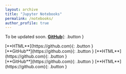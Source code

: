 ```yaml
---
layout: archive
title: "Jupyter Notebooks"
permalink: /notebooks/
author_profile: true
---
```


To be updated soon. [**GitHub**](https://github.com){: .button }

<style>
.button {
  background-color: #FFFFFF;
  border: 2px solid #000000;
  color: black;
  padding: 1px 24px;
  text-align: center;
  text-decoration: none;
  display: inline-block;
  font-size: 16px;
  margin: 4px 2px;
  cursor: pointer;
  border-radius: 3px;
  transition: background-color 0.3s;
}

.button:hover {
  background-color: #1AA7EC;
  text-decoration: none; /* Remove underline on hover */
}
</style> [**HTML**](https://github.com){: .button }

<style>
.button {
  background-color: #FFFFFF;
  border: 2px solid #000000;
  color: black;
  padding: 1px 24px;
  text-align: center;
  text-decoration: none;
  display: inline-block;
  font-size: 16px;
  margin: 4px 2px;
  cursor: pointer;
  border-radius: 3px;
  transition: background-color 0.3s;
}

.button:hover {
  background-color: #1AA7EC;
  text-decoration: none; /* Remove underline on hover */
}
</style>


<span style="display: inline-block;">
  [**GitHub**](https://github.com){: .button }
  [**HTML**](https://github.com){: .button }
</span>

<style>
  .button {
    background-color: #FFFFFF;
    border: 2px solid #000000;
    color: black;
    padding: 1px 24px;
    text-align: center;
    text-decoration: none;
    display: inline-block;
    font-size: 16px;
    margin: 4px 2px;
    cursor: pointer;
    border-radius: 3px;
    transition: background-color 0.3s;
  }

  .button:hover {
    background-color: #1AA7EC;
    text-decoration: none; /* Remove underline on hover */
  }
</style>

<span style="display: inline-block;">
  [**GitHub**](https://github.com){: .button }
  [**HTML**](https://github.com){: .button }
</span>

<style>
  .button {
    background-color: #FFFFFF;
    border: 2px solid #000000;
    color: black;
    padding: 1px 24px;
    text-align: center;
    text-decoration: none;
    display: inline-block;
    font-size: 16px;
    margin: 4px 2px;
    cursor: pointer;
    border-radius: 3px;
    transition: background-color 0.3s;
    width: 100px; /* Set a specific width */
  }

  .button:hover {
    background-color: #1AA7EC;
    text-decoration: none; /* Remove underline on hover */
  }
</style>


